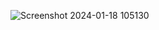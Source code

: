 ![Screenshot 2024-01-18 105130](https://github.com/michaelrford/blog-site/assets/124002463/44358ecb-88d5-483e-83fa-4bee8906d876)
